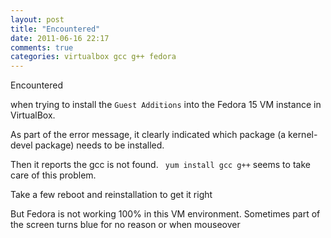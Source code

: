 ```yaml
---
layout: post
title: "Encountered"
date: 2011-06-16 22:17
comments: true
categories: virtualbox gcc g++ fedora
---
```



Encountered 




when trying to install the ``Guest Additions`` into the Fedora 15 VM instance in VirtualBox.





As part of the error message, it clearly indicated which package (a kernel-devel package)  needs to be installed.




Then it reports the gcc is not found. `` yum install gcc g++`` seems to take care of this problem.




Take a few reboot and reinstallation to get it right




But Fedora is not working 100% in this VM environment. Sometimes part of the screen turns blue for no reason or when mouseover


